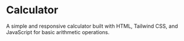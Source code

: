 # Calculator
A simple and responsive calculator built with HTML, Tailwind CSS, and JavaScript for basic arithmetic operations.
